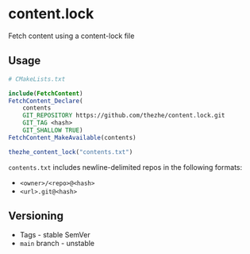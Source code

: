 # content.lock

Fetch content using a content-lock file

## Usage

```CMake
# CMakeLists.txt

include(FetchContent)
FetchContent_Declare(
    contents
    GIT_REPOSITORY https://github.com/thezhe/content.lock.git
    GIT_TAG <hash>
    GIT_SHALLOW TRUE)
FetchContent_MakeAvailable(contents)

thezhe_content_lock("contents.txt")
```

`contents.txt` includes newline-delimited repos in the following formats:

- `<owner>/<repo>@<hash>`
- `<url>.git@<hash>`

## Versioning

- Tags - stable SemVer
- `main` branch - unstable
